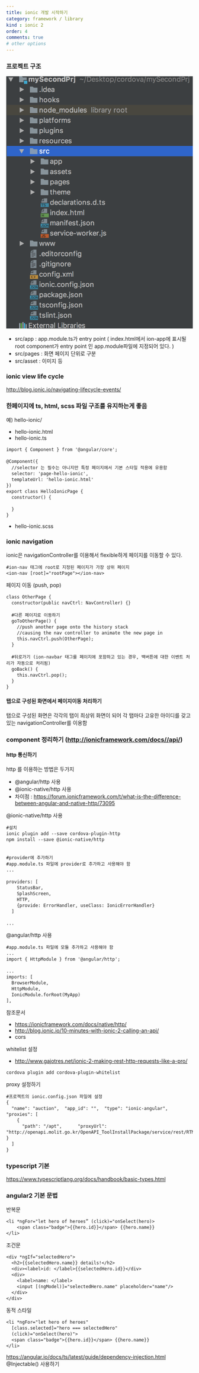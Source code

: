 ```yaml
---
title: ionic 개발 시작하기
category: framework / library
kind : ionic 2
order: 4
comments: true
# other options
---
```


### 프로젝트 구조

![폴더 구조](/assets/ionic/folder_structure.png "폴더 구조")

- src/app : app.module.ts가 entry point ( index.html에서 ion-app에 표시될 root component가 entry point 인 app.module파일에 지정되어 있다. )
- src/pages : 화면 페이지 단위로 구분
- src/asset : 이미지 등 

### ionic view life cycle

http://blog.ionic.io/navigating-lifecycle-events/

### 한페이지에 ts, html, scss 파일 구조를 유지하는게 좋음

예) hello-ionic/
- hello-ionic.html
- hello-ionic.ts
```sbtshell
import { Component } from '@angular/core';

@Component({
  //selector 는 필수는 아니지만 특정 페이지에서 기본 스타일 적용에 유용함
  selector: 'page-hello-ionic',
  templateUrl: 'hello-ionic.html'
})
export class HelloIonicPage {
  constructor() {

  }
}
```
- hello-ionic.scss

### ionic navigation

ionic은 navigationController를 이용해서 flexible하게 페이지를 이동할 수 있다.
```sbtshell
#ion-nav 태그에 root로 지정된 페이지가 가장 상위 페이지
<ion-nav [root]="rootPage"></ion-nav>
```

페이지 이동 (push, pop)
```sbtshell
class OtherPage {
  constructor(public navCtrl: NavController) {}

  #다른 페이지로 이동하기
  goToOtherPage() {
    //push another page onto the history stack
    //causing the nav controller to animate the new page in
    this.navCtrl.push(OtherPage);
  }

  #뒤로가기 (ion-navbar 태그를 페이지에 포함하고 있는 경우, 백버튼에 대한 이벤트 처리가 자동으로 처리됨)
  goBack() {
    this.navCtrl.pop();
  }
}
```

#### 탭으로 구성된 화면에서 페이지이동 처리하기

탭으로 구성된 화면은 각각의 탭이 최상위 화면이 되어 각 탭마다 고유한 아이디를 갖고 있는 navigationController를 이용함

### component 정리하기 (http://ionicframework.com/docs//api/)


#### http 통신하기

http 를 이용하는 방법은 두가지
- @angular/http 사용
- @ionic-native/http 사용 
- 차이점 : https://forum.ionicframework.com/t/what-is-the-difference-between-angular-and-native-http/73095

@ionic-native/http 사용
```sbtshell
#설치
ionic plugin add --save cordova-plugin-http
npm install --save @ionic-native/http


#provider에 추가하기
#app.module.ts 파일에 provider로 추가하고 사용해야 함
...

providers: [
    StatusBar,
    SplashScreen,
    HTTP,
    {provide: ErrorHandler, useClass: IonicErrorHandler}
  ]

...
```

@angular/http 사용
```sbtshell
#app.module.ts 파일에 모듈 추가하고 사용해야 함
...
import { HttpModule } from '@angular/http';

...
imports: [
  BrowserModule,
  HttpModule,
  IonicModule.forRoot(MyApp)
],
```

참조문서
- https://ionicframework.com/docs/native/http/
- http://blog.ionic.io/10-minutes-with-ionic-2-calling-an-api/
- cors 


whitelist 설정
- http://www.gajotres.net/ionic-2-making-rest-http-requests-like-a-pro/

```
cordova plugin add cordova-plugin-whitelist
```

proxy 설정하기
```sbtshell
#프로젝트의 ionic.config.json 파일에 설정
{
  "name": "auction",  "app_id": "",  "type": "ionic-angular",  "proxies": [
    {
      "path": "/apt",      "proxyUrl": "http://openapi.molit.go.kr/OpenAPI_ToolInstallPackage/service/rest/RTMSOBJSvc/getRTMSDataSvcAptTradeDev"    }
  ]
}
```

### typescript 기본

https://www.typescriptlang.org/docs/handbook/basic-types.html

### angular2 기본 문법

반복문
```angular2html
<li *ngFor="let hero of heroes” (click)="onSelect(hero)>
    <span class="badge">{{hero.id}}</span> {{hero.name}}
</li>
```

조건문
```angular2html
<div *ngIf="selectedHero">
  <h2>{{selectedHero.name}} details!</h2>
  <div><label>id: </label>{{selectedHero.id}}</div>
  <div>
    <label>name: </label>
    <input [(ngModel)]="selectedHero.name" placeholder="name"/>
  </div>
</div>
```

동적 스타일
```angular2html
<li *ngFor="let hero of heroes"
  [class.selected]="hero === selectedHero"
  (click)="onSelect(hero)">
  <span class="badge">{{hero.id}}</span> {{hero.name}}
</li>
```

https://angular.io/docs/ts/latest/guide/dependency-injection.html
@Injectable() 사용하기